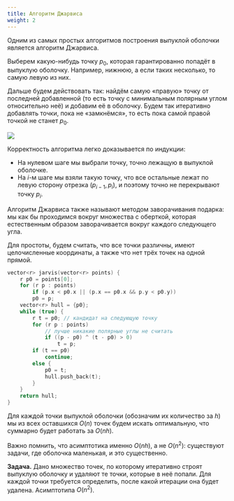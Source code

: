 ```yaml
---
title: Алгоритм Джарвиса
weight: 2
---
```


Одним из самых простых алгоритмов построения выпуклой оболочки является алгоритм Джарвиса.

Выберем какую-нибудь точку $p_0$, которая гарантированно попадёт в выпуклую оболочку. Например, нижнюю, а если таких несколько, то самую левую из них.

Дальше будем действовать так: найдём самую «правую» точку от последней добавленной (то есть точку с минимальным полярным углом относительно неё) и добавим её в оболочку. Будем так итеративно добавлять точки, пока не «замкнёмся», то есть пока самой правой точкой не станет $p_0$. 

![](../img/jarvis.png)

Корректность алгоритма легко доказывается по индукции:

- На нулевом шаге мы выбрали точку, точно лежащую в выпуклой оболочке.
- На $i$-м шаге мы взяли такую точку, что все остальные лежат по левую сторону отрезка $(p_{i-1}, p_i)$, и поэтому точно не перекрывают точку $p_i$.

Алгоритм Джарвиса также называют методом заворачивания подарка: мы как бы проходимся вокруг множества с оберткой, которая естественным образом заворачивается вокруг каждого следующего угла.

Для простоты, будем считать, что все точки различны, имеют целочисленные координаты, а также что нет трёх точек на одной прямой.

```c++
vector<r> jarvis(vector<r> points) {
    r p0 = points[0];
    for (r p : points)
        if (p.x < p0.x || (p.x == p0.x && p.y < p0.y))
        p0 = p;
    vector<r> hull = {p0};
    while (true) {
        r t = p0; // кандидат на следующую точку
        for (r p : points)
            // лучше никакие полярные углы не считать
            if ((p - p0) ^ (t - p0) > 0)
                t = p;
        if (t == p0)
            continue;
        else {
            p0 = t;
            hull.push_back(t);
        }
    }
    return hull;
}
```

Для каждой точки выпуклой оболочки (обозначим их количество за $h$) мы из всех оставшихся $O(n)$ точек будем искать оптимальную, что суммарно будет работать за $O(n h)$.

Важно помнить, что асимптотика именно $O(nh)$, а не $O(n^2)$: существуют задачи, где оболочка маленькая, и это существенно.

**Задача.** Дано множество точек, по которому итеративно строят выпуклую оболочку и удаляют те точки, которые в неё попали. Для каждой точки требуется определить, после какой итерации она будет удалена. Асимптотипа $O(n^2)$.

